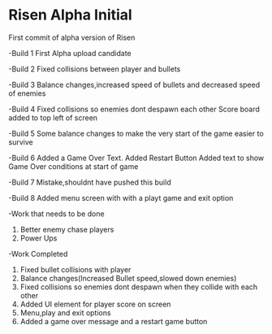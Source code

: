 # Risen Alpha Initial
 First commit of alpha version of Risen

-Build 1
  First Alpha upload candidate

-Build 2
  Fixed collisions between player and bullets
 
-Build 3
  Balance changes,increased speed of bullets and decreased speed of enemies
 
-Build 4
  Fixed collisions so enemies dont despawn each other
  Score board added to top left of screen

-Build 5
  Some balance changes to make the very start of the game easier to survive
  
-Build 6
  Added a Game Over Text. 
  Added Restart Button
  Added text to show Game Over conditions at start of game

-Build 7
  Mistake,shouldnt have pushed this build

-Build 8
  Added menu screen with with a playt game and exit option 


  
  
 -Work that needs to be done
   1. Better enemy chase players
   2. Power Ups
 
 -Work Completed
   1. Fixed bullet collisions with player
   2. Balance changes(Increased Bullet speed,slowed down enemies)
   3. Fixed collisions so enemies dont despawn when they collide with each other
   4. Added UI element for player score on screen  
   5. Menu,play and exit options
   6. Added a game over message and a restart game button
